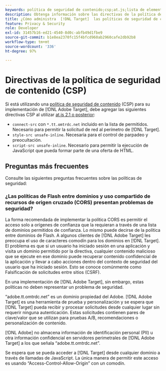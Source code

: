 ```yaml
---
keywords: política de seguridad de contenido;csp;at.js;lista de elementos permitidos;lista de permitidos;parpadeo;ocultar previamente;ocultamiento previo;preocultación
description: Obtenga información sobre las directivas de la política de seguridad de contenido (CSP) que debe agregar al usar Adobe Target.
title: ¿Cómo administra  [!DNL Target]  las políticas de seguridad de contenido (CSP)?
feature: Privacy & Security
role: Developer
exl-id: 31457b16-ed21-4540-8d0c-abfb49d1fbe9
source-git-commit: b1e8ea2370fc15f4bfcd960ab2960cafe2db92b8
workflow-type: tm+mt
source-wordcount: '336'
ht-degree: 97%

---
```


# Directivas de la política de seguridad de contenido (CSP)

Si está utilizando una [política de seguridad de contenido](https://en.wikipedia.org/wiki/Content_Security_Policy) (CSP) para su implementación de [!DNL Adobe Target], debe agregar las siguientes directivas CSP al utilizar [at.js 2.1 o posterior](https://developer.adobe.com/target/implement/client-side/atjs/target-atjs-versions/):

* `connect-src` con `*.tt.omtrdc.net` incluido en la lista de permitidos. Necesario para permitir la solicitud de red al perímetro de [!DNL Target].
* `style-src unsafe-inline`. Necesaria para el control de parpadeo y preocultación.
* `script-src unsafe-inline`.  Necesario para permitir la ejecución de JavaScript que pueda formar parte de una oferta de HTML.

## Preguntas más frecuentes

Consulte las siguientes preguntas frecuentes sobre las políticas de seguridad:

### ¿Las políticas de Flash entre dominios y uso compartido de recursos de origen cruzado (CORS) presentan problemas de seguridad?

La forma recomendada de implementar la política CORS es permitir el acceso solo a orígenes de confianza que la requieran a través de una lista de dominios permitidos de confianza. Lo mismo puede decirse de la política entre dominios de Flash. A algunos clientes de [!DNL Adobe Target] les preocupa el uso de caracteres comodín para los dominios en [!DNL Target]. El problema es que si un usuario ha iniciado sesión en una aplicación y visita un dominio permitido por la directiva, cualquier contenido malicioso que se ejecute en ese dominio puede recuperar contenido confidencial de la aplicación y llevar a cabo acciones dentro del contexto de seguridad del usuario que ha iniciado sesión. Esto se conoce comúnmente como Falsificación de solicitudes entre sitios (CSRF).

En una implementación de [!DNL Adobe Target], sin embargo, estas políticas no deben representar un problema de seguridad.

“adobe.tt.omtrdc.net” es un dominio propiedad del Adobe. [!DNL Adobe Target] es una herramienta de prueba y personalización y se espera que [!DNL Target] pueda recibir y procesar solicitudes desde cualquier lugar sin requerir ninguna autenticación. Estas solicitudes contienen pares de clave/valor que se utilizan para pruebas A/B, recomendaciones o personalización de contenido.

[!DNL Adobe] no almacena información de identificación personal (PII) u otra información confidencial en servidores perimetrales de [!DNL Adobe Target] a los que señala “adobe.tt.omtrdc.net”.

Se espera que se pueda acceder a [!DNL Target] desde cualquier dominio a través de llamadas de JavaScript. La única manera de permitir este acceso es usando “Access-Control-Allow-Origin” con un comodín.
